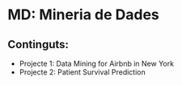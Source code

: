 # MD: Mineria de Dades
## Continguts:
* Projecte 1: Data Mining for Airbnb in New York
* Projecte 2: Patient Survival Prediction
